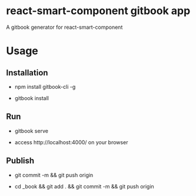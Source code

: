 # react-smart-component gitbook app

A gitbook generator for react-smart-component

# Usage

## Installation

* npm install gitbook-cli -g

* gitbook install

## Run

* gitbook serve

* access http://localhost:4000/ on your browser

## Publish

* git commit -m <message> && git push origin <branch>

* cd _book && git add . && git commit -m <message> && git push origin <branch>



